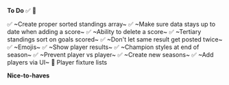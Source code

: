 **To Do**
✅ 🔲

✅ ~Create proper sorted standings array~
✅ ~Make sure data stays up to date when adding a score~
✅ ~Ability to delete a score~
✅ ~Tertiary standings sort on goals scored~
✅ ~Don't let same result get posted twice~
✅ ~Emojis~
✅ ~Show player results~
✅ ~Champion styles at end of season~
✅ ~Prevent player vs player~
✅ ~Create new seasons~
✅ ~Add players via UI~
🔲 Player fixture lists

**Nice-to-haves**

